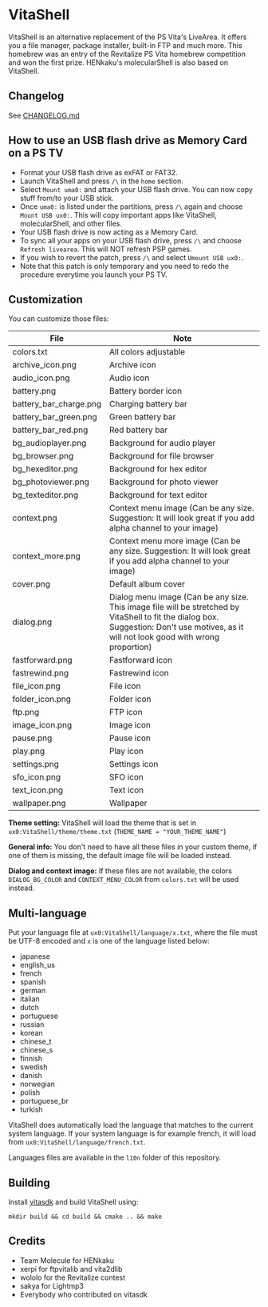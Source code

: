 # VitaShell

VitaShell is an alternative replacement of the PS Vita's LiveArea. It offers you a file manager, package installer, built-in FTP and much more.
This homebrew was an entry of the Revitalize PS Vita homebrew competition and won the first prize. HENkaku's molecularShell is also based on VitaShell.

## Changelog
See [CHANGELOG.md](CHANGELOG.md)

## How to use an USB flash drive as Memory Card on a PS TV
- Format your USB flash drive as exFAT or FAT32.
- Launch VitaShell and press `/\` in the `home` section.
- Select `Mount uma0:` and attach your USB flash drive. You can now copy stuff from/to your USB stick.
- Once `uma0:` is listed under the partitions, press `/\` again and choose `Mount USB ux0:`. This will copy important apps like VitaShell, molecularShell, and other files.
- Your USB flash drive is now acting as a Memory Card.
- To sync all your apps on your USB flash drive, press `/\` and choose `Refresh livearea`. This will NOT refresh PSP games.
- If you wish to revert the patch, press `/\` and select `Umount USB ux0:`.
- Note that this patch is only temporary and you need to redo the procedure everytime you launch your PS TV.

## Customization
You can customize those files:

| File                   | Note                        |
| ---------------------- | --------------------------- |
| colors.txt             | All colors adjustable       |
| archive_icon.png       | Archive icon                |
| audio_icon.png         | Audio icon                  |
| battery.png            | Battery border icon         |
| battery_bar_charge.png | Charging battery bar        |
| battery_bar_green.png  | Green battery bar           |
| battery_bar_red.png    | Red battery bar             |
| bg_audioplayer.png     | Background for audio player |
| bg_browser.png         | Background for file browser |
| bg_hexeditor.png       | Background for hex editor   |
| bg_photoviewer.png     | Background for photo viewer |
| bg_texteditor.png      | Background for text editor  |
| context.png            | Context menu image (Can be any size. Suggestion: It will look great if you add alpha channel to your image)  |
| context_more.png       | Context menu more image (Can be any size. Suggestion: It will look great if you add alpha channel to your image)  |
| cover.png              | Default album cover         |
| dialog.png             | Dialog menu image (Can be any size. This image file will be stretched by VitaShell to fit the dialog box. Suggestion: Don't use motives, as it will not look good with wrong proportion)  |
| fastforward.png        | Fastforward icon            |
| fastrewind.png         | Fastrewind icon             |
| file_icon.png          | File icon                   |
| folder_icon.png        | Folder icon                 |
| ftp.png                | FTP icon                    |
| image_icon.png         | Image icon                  |
| pause.png              | Pause icon                  |
| play.png               | Play icon                   |
| settings.png           | Settings icon               |
| sfo_icon.png           | SFO icon                    |
| text_icon.png          | Text icon                   |
| wallpaper.png          | Wallpaper                   |

**Theme setting:** VitaShell will load the theme that is set in `ux0:VitaShell/theme/theme.txt` (`THEME_NAME = "YOUR_THEME_NAME"`)

**General info:** You don't need to have all these files in your custom theme, if one of them is missing, the default image file will be loaded instead.

**Dialog and context image:** If these files are not available, the colors `DIALOG_BG_COLOR` and `CONTEXT_MENU_COLOR` from `colors.txt` will be used instead.

## Multi-language
Put your language file at `ux0:VitaShell/language/x.txt`, where the file must be UTF-8 encoded and `x` is one of the language listed below:

- japanese
- english_us
- french
- spanish
- german
- italian
- dutch
- portuguese
- russian
- korean
- chinese_t
- chinese_s
- finnish
- swedish
- danish
- norwegian
- polish
- portuguese_br
- turkish

VitaShell does automatically load the language that matches to the current system language.
If your system language is for example french, it will load from `ux0:VitaShell/language/french.txt`.

Languages files are available in the `l10n` folder of this repository.

## Building
Install [vitasdk](https://github.com/vitasdk) and build VitaShell using:

```
mkdir build && cd build && cmake .. && make
```

## Credits
* Team Molecule for HENkaku
* xerpi for ftpvitalib and vita2dlib
* wololo for the Revitalize contest
* sakya for Lightmp3
* Everybody who contributed on vitasdk
